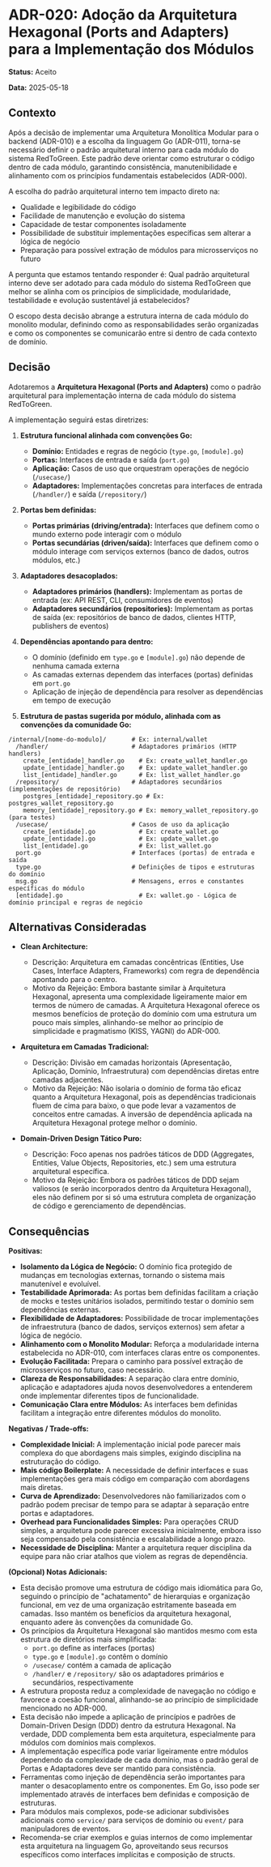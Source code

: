 # ADR-020: Adoção da Arquitetura Hexagonal (Ports and Adapters) para a Implementação dos Módulos

**Status:** Aceito

**Data:** 2025-05-18

## Contexto

Após a decisão de implementar uma Arquitetura Monolítica Modular para o backend (ADR-010) e a escolha da linguagem Go (ADR-011), torna-se necessário definir o padrão arquitetural interno para cada módulo do sistema RedToGreen. Este padrão deve orientar como estruturar o código dentro de cada módulo, garantindo consistência, manutenibilidade e alinhamento com os princípios fundamentais estabelecidos (ADR-000).

A escolha do padrão arquitetural interno tem impacto direto na:
- Qualidade e legibilidade do código
- Facilidade de manutenção e evolução do sistema
- Capacidade de testar componentes isoladamente
- Possibilidade de substituir implementações específicas sem alterar a lógica de negócio
- Preparação para possível extração de módulos para microsserviços no futuro

A pergunta que estamos tentando responder é: Qual padrão arquitetural interno deve ser adotado para cada módulo do sistema RedToGreen que melhor se alinha com os princípios de simplicidade, modularidade, testabilidade e evolução sustentável já estabelecidos?

O escopo desta decisão abrange a estrutura interna de cada módulo do monolito modular, definindo como as responsabilidades serão organizadas e como os componentes se comunicarão entre si dentro de cada contexto de domínio.

## Decisão

Adotaremos a **Arquitetura Hexagonal (Ports and Adapters)** como o padrão arquitetural para implementação interna de cada módulo do sistema RedToGreen.

A implementação seguirá estas diretrizes:

1. **Estrutura funcional alinhada com convenções Go:**
   - **Domínio:** Entidades e regras de negócio (`type.go`, `[module].go`)
   - **Portas:** Interfaces de entrada e saída (`port.go`)
   - **Aplicação:** Casos de uso que orquestram operações de negócio (`/usecase/`)
   - **Adaptadores:** Implementações concretas para interfaces de entrada (`/handler/`) e saída (`/repository/`)

2. **Portas bem definidas:**
   - **Portas primárias (driving/entrada):** Interfaces que definem como o mundo externo pode interagir com o módulo
   - **Portas secundárias (driven/saída):** Interfaces que definem como o módulo interage com serviços externos (banco de dados, outros módulos, etc.)

3. **Adaptadores desacoplados:**
   - **Adaptadores primários (handlers):** Implementam as portas de entrada (ex: API REST, CLI, consumidores de eventos)
   - **Adaptadores secundários (repositories):** Implementam as portas de saída (ex: repositórios de banco de dados, clientes HTTP, publishers de eventos)

4. **Dependências apontando para dentro:**
   - O domínio (definido em `type.go` e `[module].go`) não depende de nenhuma camada externa
   - As camadas externas dependem das interfaces (portas) definidas em `port.go`
   - Aplicação de injeção de dependência para resolver as dependências em tempo de execução

5. **Estrutura de pastas sugerida por módulo, alinhada com as convenções da comunidade Go:**
```
/internal/[nome-do-modulo]/       # Ex: internal/wallet
  /handler/                       # Adaptadores primários (HTTP handlers)
    create_[entidade]_handler.go    # Ex: create_wallet_handler.go
    update_[entidade]_handler.go    # Ex: update_wallet_handler.go
    list_[entidade]_handler.go      # Ex: list_wallet_handler.go
  /repository/                    # Adaptadores secundários (implementações de repositório)
    postgres_[entidade]_repository.go # Ex: postgres_wallet_repository.go
    memory_[entidade]_repository.go # Ex: memory_wallet_repository.go (para testes)
  /usecase/                       # Casos de uso da aplicação
    create_[entidade].go            # Ex: create_wallet.go
    update_[entidade].go            # Ex: update_wallet.go
    list_[entidade].go              # Ex: list_wallet.go
  port.go                         # Interfaces (portas) de entrada e saída
  type.go                         # Definições de tipos e estruturas do domínio
  msg.go                          # Mensagens, erros e constantes específicas do módulo
  [entidade].go                     # Ex: wallet.go - Lógica de domínio principal e regras de negócio
```

## Alternativas Consideradas

* **Clean Architecture:**
    * Descrição: Arquitetura em camadas concêntricas (Entities, Use Cases, Interface Adapters, Frameworks) com regra de dependência apontando para o centro.
    * Motivo da Rejeição: Embora bastante similar à Arquitetura Hexagonal, apresenta uma complexidade ligeiramente maior em termos de número de camadas. A Arquitetura Hexagonal oferece os mesmos benefícios de proteção do domínio com uma estrutura um pouco mais simples, alinhando-se melhor ao princípio de simplicidade e pragmatismo (KISS, YAGNI) do ADR-000.

* **Arquitetura em Camadas Tradicional:**
    * Descrição: Divisão em camadas horizontais (Apresentação, Aplicação, Domínio, Infraestrutura) com dependências diretas entre camadas adjacentes.
    * Motivo da Rejeição: Não isolaria o domínio de forma tão eficaz quanto a Arquitetura Hexagonal, pois as dependências tradicionais fluem de cima para baixo, o que pode levar a vazamentos de conceitos entre camadas. A inversão de dependência aplicada na Arquitetura Hexagonal protege melhor o domínio.

* **Domain-Driven Design Tático Puro:**
    * Descrição: Foco apenas nos padrões táticos de DDD (Aggregates, Entities, Value Objects, Repositories, etc.) sem uma estrutura arquitetural específica.
    * Motivo da Rejeição: Embora os padrões táticos de DDD sejam valiosos (e serão incorporados dentro da Arquitetura Hexagonal), eles não definem por si só uma estrutura completa de organização de código e gerenciamento de dependências.

## Consequências

**Positivas:**

* **Isolamento da Lógica de Negócio:** O domínio fica protegido de mudanças em tecnologias externas, tornando o sistema mais manutenível e evoluível.
* **Testabilidade Aprimorada:** As portas bem definidas facilitam a criação de mocks e testes unitários isolados, permitindo testar o domínio sem dependências externas.
* **Flexibilidade de Adaptadores:** Possibilidade de trocar implementações de infraestrutura (banco de dados, serviços externos) sem afetar a lógica de negócio.
* **Alinhamento com o Monolito Modular:** Reforça a modularidade interna estabelecida no ADR-010, com interfaces claras entre os componentes.
* **Evolução Facilitada:** Prepara o caminho para possível extração de microsserviços no futuro, caso necessário.
* **Clareza de Responsabilidades:** A separação clara entre domínio, aplicação e adaptadores ajuda novos desenvolvedores a entenderem onde implementar diferentes tipos de funcionalidade.
* **Comunicação Clara entre Módulos:** As interfaces bem definidas facilitam a integração entre diferentes módulos do monolito.

**Negativas / Trade-offs:**

* **Complexidade Inicial:** A implementação inicial pode parecer mais complexa do que abordagens mais simples, exigindo disciplina na estruturação do código.
* **Mais código Boilerplate:** A necessidade de definir interfaces e suas implementações gera mais código em comparação com abordagens mais diretas.
* **Curva de Aprendizado:** Desenvolvedores não familiarizados com o padrão podem precisar de tempo para se adaptar à separação entre portas e adaptadores.
* **Overhead para Funcionalidades Simples:** Para operações CRUD simples, a arquitetura pode parecer excessiva inicialmente, embora isso seja compensado pela consistência e escalabilidade a longo prazo.
* **Necessidade de Disciplina:** Manter a arquitetura requer disciplina da equipe para não criar atalhos que violem as regras de dependência.

**(Opcional) Notas Adicionais:**

* Esta decisão promove uma estrutura de código mais idiomática para Go, seguindo o princípio de "achatamento" de hierarquias e organização funcional, em vez de uma organização estritamente baseada em camadas. Isso mantém os benefícios da arquitetura hexagonal, enquanto adere às convenções da comunidade Go.
* Os princípios da Arquitetura Hexagonal são mantidos mesmo com esta estrutura de diretórios mais simplificada:
  - `port.go` define as interfaces (portas)
  - `type.go` e `[module].go` contêm o domínio
  - `/usecase/` contém a camada de aplicação
  - `/handler/` e `/repository/` são os adaptadores primários e secundários, respectivamente
* A estrutura proposta reduz a complexidade de navegação no código e favorece a coesão funcional, alinhando-se ao princípio de simplicidade mencionado no ADR-000.
* Esta decisão não impede a aplicação de princípios e padrões de Domain-Driven Design (DDD) dentro da estrutura Hexagonal. Na verdade, DDD complementa bem esta arquitetura, especialmente para módulos com domínios mais complexos.
* A implementação específica pode variar ligeiramente entre módulos dependendo da complexidade de cada domínio, mas o padrão geral de Portas e Adaptadores deve ser mantido para consistência.
* Ferramentas como injeção de dependência serão importantes para manter o desacoplamento entre os componentes. Em Go, isso pode ser implementado através de interfaces bem definidas e composição de estruturas.
* Para módulos mais complexos, pode-se adicionar subdivisões adicionais como `service/` para serviços de domínio ou `event/` para manipuladores de eventos.
* Recomenda-se criar exemplos e guias internos de como implementar esta arquitetura na linguagem Go, aproveitando seus recursos específicos como interfaces implícitas e composição de structs.
